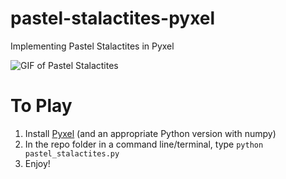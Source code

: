 # pastel-stalactites-pyxel
 Implementing Pastel Stalactites in Pyxel

![GIF of Pastel Stalactites](https://media.giphy.com/media/R0OLl1Uimf84oYdmjk/giphy.gif)

# To Play
1) Install [Pyxel](https://github.com/kitao/pyxel) (and an appropriate Python version with numpy)
2) In the repo folder in a command line/terminal, type `python pastel_stalactites.py`
3) Enjoy!
